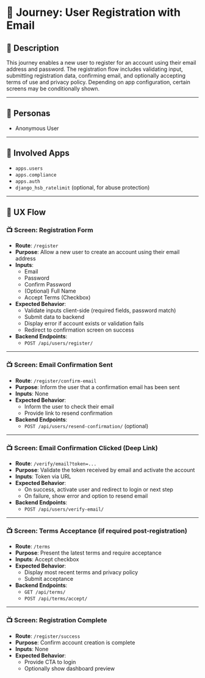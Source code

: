 

# 📝 Journey: User Registration with Email

## 📌 Description

This journey enables a new user to register for an account using their email address and password. The registration flow includes validating input, submitting registration data, confirming email, and optionally accepting terms of use and privacy policy. Depending on app configuration, certain screens may be conditionally shown.

---

## 👥 Personas

- Anonymous User

---

## 🧩 Involved Apps

- `apps.users`
- `apps.compliance`
- `apps.auth`
- `django_hsb_ratelimit` (optional, for abuse protection)

---

## 🧭 UX Flow

### 📺 Screen: Registration Form

- **Route**: `/register`
- **Purpose**: Allow a new user to create an account using their email address
- **Inputs**:
  - Email
  - Password
  - Confirm Password
  - (Optional) Full Name
  - Accept Terms (Checkbox)
- **Expected Behavior**:
  - Validate inputs client-side (required fields, password match)
  - Submit data to backend
  - Display error if account exists or validation fails
  - Redirect to confirmation screen on success
- **Backend Endpoints**:
  - `POST /api/users/register/`

---

### 📺 Screen: Email Confirmation Sent

- **Route**: `/register/confirm-email`
- **Purpose**: Inform the user that a confirmation email has been sent
- **Inputs**: None
- **Expected Behavior**:
  - Inform the user to check their email
  - Provide link to resend confirmation
- **Backend Endpoints**:
  - `POST /api/users/resend-confirmation/` (optional)

---

### 📺 Screen: Email Confirmation Clicked (Deep Link)

- **Route**: `/verify/email?token=...`
- **Purpose**: Validate the token received by email and activate the account
- **Inputs**: Token via URL
- **Expected Behavior**:
  - On success, activate user and redirect to login or next step
  - On failure, show error and option to resend email
- **Backend Endpoints**:
  - `POST /api/users/verify-email/`

---

### 📺 Screen: Terms Acceptance (if required post-registration)

- **Route**: `/terms`
- **Purpose**: Present the latest terms and require acceptance
- **Inputs**: Accept checkbox
- **Expected Behavior**:
  - Display most recent terms and privacy policy
  - Submit acceptance
- **Backend Endpoints**:
  - `GET /api/terms/`
  - `POST /api/terms/accept/`

---

### 📺 Screen: Registration Complete

- **Route**: `/register/success`
- **Purpose**: Confirm account creation is complete
- **Inputs**: None
- **Expected Behavior**:
  - Provide CTA to login
  - Optionally show dashboard preview
